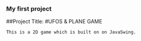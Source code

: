 ### My first project
##Project Title: 
#UFOS & PLANE GAME

```
This is a 2D game which is built on on JavaSwing.
```
